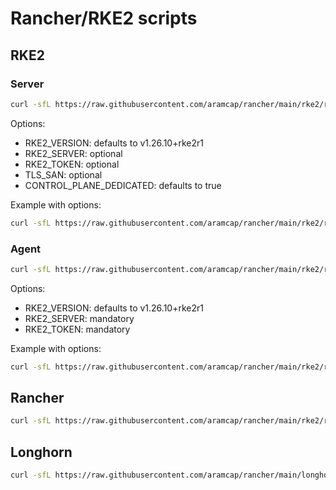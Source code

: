 # Rancher/RKE2 scripts

## RKE2

### Server

```sh
curl -sfL https://raw.githubusercontent.com/aramcap/rancher/main/rke2/rke2-install-server.sh | sh -
```

Options:
- RKE2_VERSION: defaults to v1.26.10+rke2r1
- RKE2_SERVER: optional
- RKE2_TOKEN: optional
- TLS_SAN: optional
- CONTROL_PLANE_DEDICATED: defaults to true

Example with options:
```sh
curl -sfL https://raw.githubusercontent.com/aramcap/rancher/main/rke2/rke2-install-server.sh | TLS_SAN="fixed.internal.local" sh -
```

### Agent

```sh
curl -sfL https://raw.githubusercontent.com/aramcap/rancher/main/rke2/rke2-install-agent.sh | sh -
```

Options:
- RKE2_VERSION: defaults to v1.26.10+rke2r1
- RKE2_SERVER: mandatory
- RKE2_TOKEN: mandatory

Example with options:
```sh
curl -sfL https://raw.githubusercontent.com/aramcap/rancher/main/rke2/rke2-install-agent.sh | RKE2_SERVER="fixed.internal.local" RKE2_TOKEN="897sad98f7s98dfdas98:asdf908dsf9" sh -
```

## Rancher

```sh
curl -sfL https://raw.githubusercontent.com/aramcap/rancher/main/rke2/rke2-install-server.sh | sh -
```

## Longhorn

```sh
curl -sfL https://raw.githubusercontent.com/aramcap/rancher/main/longhorn/longhorn-deploy.sh | sh -
```
